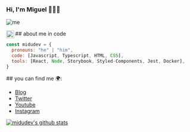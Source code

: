 ### Hi, I'm Miguel 👋👨‍💻

![me](https://user-images.githubusercontent.com/1561955/87819803-25d61900-c86d-11ea-8a30-7f969c953303.png)

<a href="https://twitter.com/midudev">
  <img align="left" alt="midudev | Twitter" width="21px" src="https://raw.githubusercontent.com/anuraghazra/anuraghazra/master/assets/twitter.svg" />
</a>

## about me in code

```js
const midudev = {
  pronouns: "he" | "him",
  code: [Javascript, Typescript, HTML, CSS],
  tools: [React, Node, Storybook, Styled-Components, Jest, Docker],
}
```

## you can find me 🌍:
- [Blog](https://midu.dev)
- [Twitter](https://twitter.com/midudev)
- [Youtube](https://youtube.com/midudev)
- [Instagram](https://instagram.com/midu.dev)

[![midudev's github stats](https://github-readme-stats.vercel.app/api?username=midudev)](https://github.com/anuraghazra/github-readme-stats)

<!--
**midudev/midudev** is a ✨ _special_ ✨ repository because its `README.md` (this file) appears on your GitHub profile.

Here are some ideas to get you started:

- 🔭 I’m currently working on ...
- 🌱 I’m currently learning ...
- 👯 I’m looking to collaborate on ...
- 🤔 I’m looking for help with ...
- 💬 Ask me about ...
- 📫 How to reach me: ...
- 😄 Pronouns: ...
- ⚡ Fun fact: ...
-->

